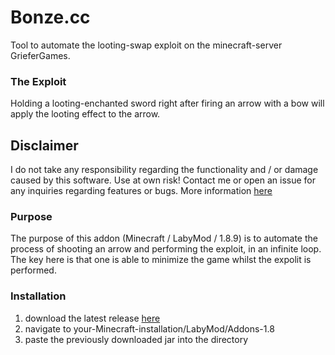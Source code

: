 # Bonze.cc
Tool to automate the looting-swap exploit on the minecraft-server GrieferGames.
### The Exploit
Holding a looting-enchanted sword right after firing an arrow with a bow will apply the looting effect to the arrow.

## Disclaimer
I do not take any responsibility regarding the functionality and / or damage caused by this software. Use at own risk! 
Contact me or open an issue for any inquiries regarding features or bugs.
More information [here](https://github.com/Pleezon)

### Purpose
The purpose of this addon (Minecraft / LabyMod / 1.8.9) is to automate the process of shooting an arrow and performing the exploit, in an infinite loop. The key here is that one is able to minimize the game whilst the expolit is performed.

### Installation
1. download the latest release [here](https://github.com/Pleezon/Bonze.cc/releases)
2. navigate to your-Minecraft-installation/LabyMod/Addons-1.8
3. paste the previously downloaded jar into the directory

